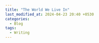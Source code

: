 ```yaml
---
title: "The World We Live In"
last_modified_at: 2024-04-23 20:40 +0530
categories:
  - Blog
tags:
  - Writing
---
```

